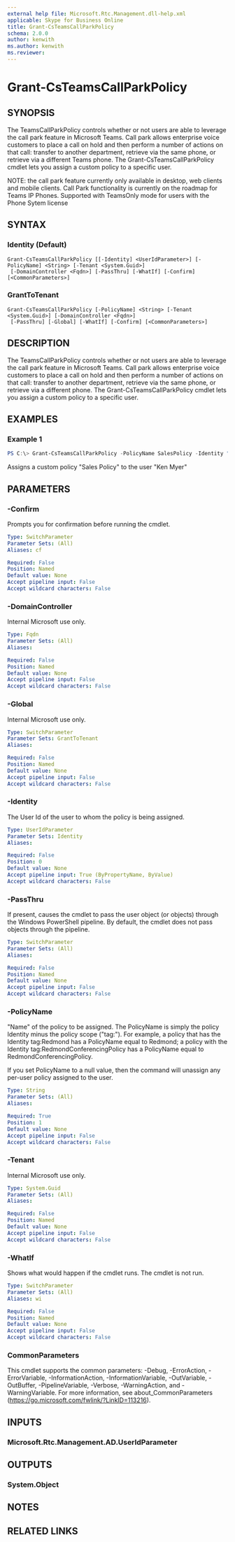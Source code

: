 ```yaml
---
external help file: Microsoft.Rtc.Management.dll-help.xml
applicable: Skype for Business Online
title: Grant-CsTeamsCallParkPolicy
schema: 2.0.0
author: kenwith
ms.author: kenwith
ms.reviewer:
---
```


# Grant-CsTeamsCallParkPolicy

## SYNOPSIS

The TeamsCallParkPolicy controls whether or not users are able to leverage the call park feature in Microsoft Teams.  Call park allows enterprise voice customers to place a call on hold and then perform a number of actions on that call: transfer to another department, retrieve via the same phone, or retrieve via a different Teams phone.  The Grant-CsTeamsCallParkPolicy cmdlet lets you assign a custom policy to a specific user.

NOTE: the call park feature currently only available in desktop, web clients and mobile clients.  Call Park functionality is currently on the roadmap for Teams IP Phones.  Supported with TeamsOnly mode for users with the Phone Sytem license

## SYNTAX

### Identity (Default)
```
Grant-CsTeamsCallParkPolicy [[-Identity] <UserIdParameter>] [-PolicyName] <String> [-Tenant <System.Guid>]
 [-DomainController <Fqdn>] [-PassThru] [-WhatIf] [-Confirm] [<CommonParameters>]
```

### GrantToTenant
```
Grant-CsTeamsCallParkPolicy [-PolicyName] <String> [-Tenant <System.Guid>] [-DomainController <Fqdn>]
 [-PassThru] [-Global] [-WhatIf] [-Confirm] [<CommonParameters>]
```

## DESCRIPTION
The TeamsCallParkPolicy controls whether or not users are able to leverage the call park feature in Microsoft Teams.  Call park allows enterprise voice customers to place a call on hold and then perform a number of actions on that call: transfer to another department, retrieve via the same phone, or retrieve via a different phone.  The Grant-CsTeamsCallParkPolicy cmdlet lets you assign a custom policy to a specific user.


## EXAMPLES

### Example 1
```powershell
PS C:\> Grant-CsTeamsCallParkPolicy -PolicyName SalesPolicy -Identity "Ken Myer"
```

Assigns a custom policy "Sales Policy" to the user "Ken Myer"

## PARAMETERS

### -Confirm
Prompts you for confirmation before running the cmdlet.

```yaml
Type: SwitchParameter
Parameter Sets: (All)
Aliases: cf

Required: False
Position: Named
Default value: None
Accept pipeline input: False
Accept wildcard characters: False
```

### -DomainController
Internal Microsoft use only.

```yaml
Type: Fqdn
Parameter Sets: (All)
Aliases:

Required: False
Position: Named
Default value: None
Accept pipeline input: False
Accept wildcard characters: False
```

### -Global
Internal Microsoft use only.

```yaml
Type: SwitchParameter
Parameter Sets: GrantToTenant
Aliases:

Required: False
Position: Named
Default value: None
Accept pipeline input: False
Accept wildcard characters: False
```

### -Identity
The User Id of the user to whom the policy is being assigned.

```yaml
Type: UserIdParameter
Parameter Sets: Identity
Aliases:

Required: False
Position: 0
Default value: None
Accept pipeline input: True (ByPropertyName, ByValue)
Accept wildcard characters: False
```

### -PassThru
If present, causes the cmdlet to pass the user object (or objects) through the Windows PowerShell pipeline. By default, the cmdlet does not pass objects through the pipeline.

```yaml
Type: SwitchParameter
Parameter Sets: (All)
Aliases:

Required: False
Position: Named
Default value: None
Accept pipeline input: False
Accept wildcard characters: False
```

### -PolicyName
"Name" of the policy to be assigned. The PolicyName is simply the policy Identity minus the policy scope ("tag:"). For example, a policy that has the Identity tag:Redmond has a PolicyName equal to Redmond; a policy with the Identity tag:RedmondConferencingPolicy has a PolicyName equal to RedmondConferencingPolicy.

If you set PolicyName to a null value, then the command will unassign any per-user policy assigned to the user. 

```yaml
Type: String
Parameter Sets: (All)
Aliases:

Required: True
Position: 1
Default value: None
Accept pipeline input: False
Accept wildcard characters: False
```

### -Tenant
Internal Microsoft use only.

```yaml
Type: System.Guid
Parameter Sets: (All)
Aliases:

Required: False
Position: Named
Default value: None
Accept pipeline input: False
Accept wildcard characters: False
```

### -WhatIf
Shows what would happen if the cmdlet runs.
The cmdlet is not run.

```yaml
Type: SwitchParameter
Parameter Sets: (All)
Aliases: wi

Required: False
Position: Named
Default value: None
Accept pipeline input: False
Accept wildcard characters: False
```

### CommonParameters
This cmdlet supports the common parameters: -Debug, -ErrorAction, -ErrorVariable, -InformationAction, -InformationVariable, -OutVariable, -OutBuffer, -PipelineVariable, -Verbose, -WarningAction, and -WarningVariable.
For more information, see about_CommonParameters (https://go.microsoft.com/fwlink/?LinkID=113216).

## INPUTS

### Microsoft.Rtc.Management.AD.UserIdParameter


## OUTPUTS

### System.Object

## NOTES

## RELATED LINKS
